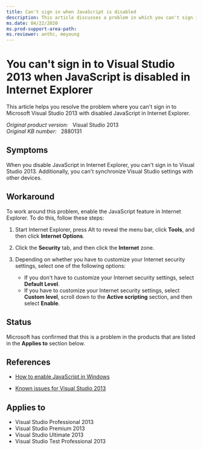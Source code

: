 ```yaml
---
title: Can't sign in when JavaScript is disabled
description: This article discusses a problem in which you can't sign in to Visual Studio 2013 when JavaScript is disabled in Internet Explorer and provides a workaround.
ms.date: 04/22/2020
ms.prod-support-area-path:
ms.reviewer: anthc, meyoung
---
```

# You can't sign in to Visual Studio 2013 when JavaScript is disabled in Internet Explorer

This article helps you resolve the problem where you can't sign in to Microsoft Visual Studio 2013 with disabled JavaScript in Internet Explorer.

_Original product version:_ &nbsp; Visual Studio 2013  
_Original KB number:_ &nbsp; 2880131

## Symptoms

When you disable JavaScript in Internet Explorer, you can't sign in to Visual Studio 2013. Additionally, you can't synchronize Visual Studio settings with other devices.

## Workaround

To work around this problem, enable the JavaScript feature in Internet Explorer. To do this, follow these steps:

1. Start Internet Explorer, press Alt to reveal the menu bar, click **Tools**, and then click **Internet Options**.
2. Click the **Security** tab, and then click the **Internet** zone.
3. Depending on whether you have to customize your Internet security settings, select one of the following options:

   - If you don't have to customize your Internet security settings, select **Default Level**.
   - If you have to customize your Internet security settings, select **Custom level**, scroll down to the **Active scripting** section, and then select **Enable**.

## Status

Microsoft has confirmed that this is a problem in the products that are listed in the **Applies to** section below.

## References

- [How to enable JavaScript in Windows](https://support.microsoft.com/help/3135465)

- [Known issues for Visual Studio 2013](https://support.microsoft.com/help/2890846)

## Applies to

- Visual Studio Professional 2013
- Visual Studio Premium 2013
- Visual Studio Ultimate 2013
- Visual Studio Test Professional 2013
